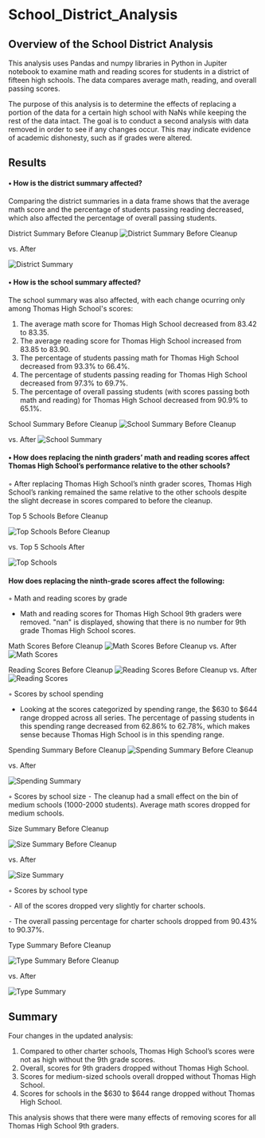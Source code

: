 # School_District_Analysis

## Overview of the School District Analysis
This analysis uses Pandas and numpy libraries in Python in Jupiter notebook to examine math and reading scores for students in a district of fifteen high schools. The data compares average  math, reading, and overall passing scores.  

The purpose of this analysis is to determine the effects of replacing a portion of the data for a certain high school with NaNs while keeping the rest of the data intact. The goal is to conduct a second analysis with data removed in order to see if any changes occur. This may indicate evidence of academic dishonesty, such as if grades were altered. 

## Results
#### •	How is the district summary affected?

Comparing the district summaries in a data frame shows that the average math score and the percentage of students passing reading decreased, which also  affected the percentage of overall passing students. 

District Summary Before Cleanup
![District Summary Before Cleanup](https://github.com/stephperillo/School_District_Analysis/blob/main/Resources/District%20Summary%20Before%20Cleanup.png)

vs. After

![District Summary](https://github.com/stephperillo/School_District_Analysis/blob/main/Resources/District%20Summary.png)

#### •	How is the school summary affected?

  The school summary was also affected, with each change ocurring only among Thomas High School's scores:
  
1. The average math score for Thomas High School decreased from 83.42 to 83.35.
2. The average reading score for Thomas High School increased from 83.85 to 83.90.
3. The percentage of students passing math for Thomas High School decreased from 93.3% to 66.4%.
4. The percentage of students passing reading for Thomas High School decreased from 97.3% to 69.7%.
5. The percentage of overall passing students (with scores passing both math and reading) for Thomas High School decreased from 90.9% to 65.1%.

School Summary Before Cleanup
![School Summary Before Cleanup](https://github.com/stephperillo/School_District_Analysis/blob/main/Resources/Per%20School%20Summary%20Before%20Cleanup.png)

vs. After
![School Summary](https://github.com/stephperillo/School_District_Analysis/blob/main/Resources/Per%20School%20Summary.png)

#### •	How does replacing the ninth graders’ math and reading scores affect Thomas High School’s performance relative to the other schools?

  ◦	After replacing Thomas High School’s ninth grader scores, Thomas High School’s ranking remained the same relative to the other schools despite the slight decrease in scores compared to before the cleanup. 	

Top 5 Schools Before Cleanup

![Top Schools Before Cleanup](https://github.com/stephperillo/School_District_Analysis/blob/main/Resources/Top%20Schools%20Before%20Cleanup.png)

vs. Top 5 Schools After

![Top Schools](https://github.com/stephperillo/School_District_Analysis/blob/main/Resources/Top%20Schools.png)

####	How does replacing the ninth-grade scores affect the following:

◦ Math and reading scores by grade

  - Math and reading scores for Thomas High School 9th graders were removed. "nan" is displayed, showing that there is no number for 9th grade Thomas High School scores.

Math Scores Before Cleanup
![Math Scores Before Cleanup](https://github.com/stephperillo/School_District_Analysis/blob/main/Resources/Math%20Scores%20by%20Grade%20Before%20Cleanup.png)
vs. After ![Math Scores](https://github.com/stephperillo/School_District_Analysis/blob/main/Resources/Math%20Scores%20by%20Grade.png)

Reading Scores Before Cleanup
![Reading Scores Before Cleanup](https://github.com/stephperillo/School_District_Analysis/blob/main/Resources/Reading%20Scores%20by%20Grade%20Before%20Cleanup.png)
vs. After ![Reading Scores](https://github.com/stephperillo/School_District_Analysis/blob/main/Resources/Reading%20Scores%20by%20Grade.png)
    
◦ Scores by school spending
  
   - Looking at the scores categorized by spending range, the $630 to $644 range dropped across all series. The percentage of passing students in this spending range decreased from 62.86% to 62.78%, which makes sense because Thomas High School is in this spending range. 
 
 Spending Summary Before Cleanup
![Spending Summary Before Cleanup](https://github.com/stephperillo/School_District_Analysis/blob/main/Resources/Spending%20Range%20Summary%20Before%20Cleanup.png)
 
 vs. After
 
![Spending Summary](https://github.com/stephperillo/School_District_Analysis/blob/main/Resources/Spending%20Range%20Summary.png)
    
◦	Scores by school size 
	  ⁃	The cleanup had a small effect on the bin of medium schools (1000-2000 students). Average math scores dropped for medium schools.
    
Size Summary Before Cleanup

![Size Summary Before Cleanup](https://github.com/stephperillo/School_District_Analysis/blob/main/Resources/Size%20Summary%20Before%20Cleanup.png)

vs. After

![Size Summary](https://github.com/stephperillo/School_District_Analysis/blob/main/Resources/Size%20Summary.png)
    
◦ Scores by school type

⁃	All of the scores dropped very slightly for charter schools.

⁃	The overall passing percentage for charter schools dropped from 90.43% to 90.37%.

Type Summary Before Cleanup

![Type Summary Before Cleanup](https://github.com/stephperillo/School_District_Analysis/blob/main/Resources/Type%20Summary%20Before%20Cleanup.png)
    
vs. After

![Type Summary](https://github.com/stephperillo/School_District_Analysis/blob/main/Resources/Type%20Summary.png)

## Summary
Four changes in the updated analysis: 
  1. Compared to other charter schools, Thomas High School’s scores were not as high without the 9th grade scores.
  2. Overall, scores for 9th graders dropped without Thomas High School.
  3. Scores for medium-sized schools overall dropped without Thomas High School.
  4. Scores for schools in the $630 to $644 range dropped without Thomas High School.

This analysis shows that there were many effects of removing scores for all Thomas High School 9th graders. 
